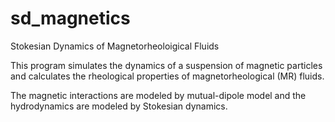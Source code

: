 # sd_magnetics
Stokesian Dynamics of Magnetorheoloigical Fluids

This program simulates the dynamics of a suspension of magnetic particles and calculates the rheological properties of magnetorheological (MR) fluids.

The magnetic interactions are modeled by mutual-dipole model and the hydrodynamics are modeled by Stokesian dynamics.
